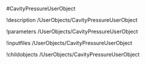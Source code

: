 <!-- MOOSE Object Documentation Stub: Remove this when content is added. -->
#CavityPressureUserObject

!description /UserObjects/CavityPressureUserObject

!parameters /UserObjects/CavityPressureUserObject

!inputfiles /UserObjects/CavityPressureUserObject

!childobjects /UserObjects/CavityPressureUserObject
